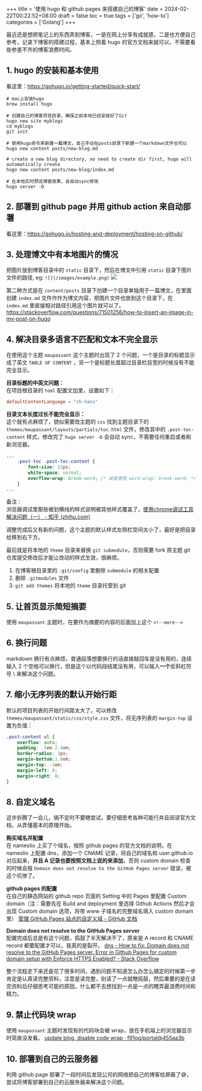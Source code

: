 +++
title = '使用 hugo 和 github pages 来搭建自己的博客'
date = 2024-02-22T00:22:52+08:00
draft = false
toc = true
tags = ['go', 'how-to']
categories = ['Golang']
+++

最近还是想把笔记上的东西弄到博客，一是在网上分享有成就感，二是也方便自己参考，记录下博客的搭建过程，基本上照着 hugo 的官方文档来就可以，不需要看些参差不齐的博客浪费时间。 
<!--more-->
## 1. hugo 的安装和基本使用
看这里：https://gohugo.io/getting-started/quick-start/
```shell
# mac上安装hugo
brew install hugo

# 创建自己的博客项目目录，确保之前本地已经安装好了Git
hugo new site myblogs
cd myblogs
git init

# 使用hugo命令来新建一篇博文，自己手动在posts目录下新建一个markdown文件也可以
hugo new content posts/new-blog.md 

# create a new blog directory, no need to create dir first, hugo will automatically create
hugo new content posts/new-blog/index.md 

# 在本地实时预览博客效果，会自动sync修改
hugo server -D
```
## 2. 部署到 github page 并用 github action 来自动部署
看这里：https://gohugo.io/hosting-and-deployment/hosting-on-github/

## 3. 处理博文中有本地图片的情况
把图片放到博客目录中的 `static` 目录下，然后在博文中引用 `static` 目录下图片文件的路径, eg: `![](/images/example.png)`
![](/images/example.png)

第二种方式是在 `content/posts` 目录下创建一个目录单独用于一篇博文，在里面创建 `index.md` 文件作作为博文内容，把图片文件也放到这个目录下，在 `index.md` 里直接相对路径引用这个图片就可以了。
https://stackoverflow.com/questions/71501256/how-to-insert-an-image-in-my-post-on-hugo

## 4. 解决目录多语言不匹配和文本不完全显示
在使用这个主题 `maupassant` 这个主题时出现了 2 个问题，一个是目录的标题显示成了英文 `TABLE OF CONTENT` ，另一个是标题长度超过目录栏目宽的时候没有不能完全显示。

**目录标题的中英文问题：**  
在项目根目录的 `toml` 配置文加里，设置如下：
```toml
defaultContentLanguage = "zh-hans"
```

**目录文本长度过长不能完全显示：**  
这个就有点麻烦了，貌似需要改主题的 `css`
找到主题目录下的 `themes/maupassant/layouts/partials/toc.html` 文件，修改其中的 `.post-toc-content` 样式，修改完了 `hugo server -D` 会自动 sync，不需要任何重启或者刷新浏览器。
```css
...
    .post-toc .post-toc-content {
        font-size: 15px;
        white-space: normal;
        overflow-wrap: break-word; /* 或者使用 word-wrap: break-word; */
    }
...
```

备注：  
浏览器调试里那些被划横线的样式说明被其他样式覆盖了，[使用chrome调试工具解决问题（一） - 知乎 (zhihu.com)](https://zhuanlan.zhihu.com/p/624465440)

调整完成后又有新的问题，这个主题的默认样式左侧栏空间太小了，最好是把目录给移到右下方。

最后就是将本地的 `theme` 目录来替换 `git submodule`，否则需要 fork 原主题 git 仓库提交修改后才能让改动的样式生效，很麻烦。
1. 在博客根目录里的 `.git/config` 里删除 `submodule` 的相关配置
2. 删除 `.gitmodules` 文件
3. `git add themes` 将本地的 `theme` 目录托管到 git

## 5. 让首页显示简短摘要
使用 `maupassant` 主题时，在要作为摘要的内容的后面加上这个 `<!--more-->`

## 6. 换行问题
markdown 换行有点麻烦，普通段落想要换行的话直接敲回车是没有用的，连续输入 2 个空格可以换行，但是这个以代码段结尾没有用，可以输入**一个**反斜杠符号 \\ 来解决这个问题。

## 7. 缩小无序列表的默认开始行距
默认的项目列表的开始行间距太大了，可以修改 `themes/maupassant/static/css/style.css` 文件，将无序列表的 `margin-top` 设置为负值：
```css
.post-content ul {
    overflow: auto;
    padding: .5em 2.4em;
    border-radius: 3px;
    margin-bottom:1.8em;
    margin-top: -1em;
    margin-left: 0;
    margin-right: 0;
}
```

## 8. 自定义域名
这步折腾了一会儿，搞不定时不要瞎尝试，要仔细思考各种可能行并且阅读官方文档，从弄懂基本的原理开始。

**购买域名并配置**  
在 nameslio 上买了个域名，按照 github pages 的官方文档的说明，在 nameslio 上配置 dns，添加一个 CNAME 记录，将自己的域名和 user.github.io 对应起来，**并且 A 记录也要按照文档上说的来添加**，否则 custom domain 检查的时候会报 `Domain does not resolve to the GitHub Pages server` 错误，被这个坑惨了。

**github pages 的配置**  
在自己的静态网站的 github repo 页面的 Setting 中的 Pages 里配置 Custom domain（注：需要先在 Build and deployment 里选择 Github Actions 然后才会出现 Custom domain 选项，将带 www 子域名的完整域名填入 custom domain 里）
[管理 GitHub Pages 站点的自定义域 - GitHub 文档](https://docs.github.com/zh/pages/configuring-a-custom-domain-for-your-github-pages-site/managing-a-custom-domain-for-your-github-pages-site#about-custom-domain-configuration)

**Domain does not resolve to the GitHub Pages server**  
配置完成后总是有这个问题，捣鼓了半天解决不了，原来是 A record 和 CNAME record 都要配置才可以，我真的是裂开。
[dns - How to fix: Domain does not resolve to the GitHub Pages server. Error in Github Pages for custom domain setup with Enforce HTTPS Enabled? - Stack Overflow](https://stackoverflow.com/questions/54059217/how-to-fix-domain-does-not-resolve-to-the-github-pages-server-error-in-github)

整个流程走下来还是花了很多时间，遇到问题不知道怎么办怎么搞定的时候第一步肯定是认真读完整资料，注意是读完整，别读了一点就瞎捣鼓，然后重要的是在读完资料后仔细思考可能的原因，什么都不去想找到一点是一点的瞎弄最浪费时间和精力。

## 9. 禁止代码块 wrap
使用 `maupassant` 主题时发现有的代码块会被 wrap，放在手机端上的浏览器显示时简直没发看。
[update blog, disable code wrap · f91og/portal@455aa3b](https://github.com/f91og/portal/commit/455aa3b86de976f4743413d2734ec387b7023ff4)
## 10. 部署到自己的云服务器
利用 github page 部署了一段时间后发现公司的网络把自己的博客给屏蔽了😅，尝试将博客部署到自己的云服务器来解决这个问题。

